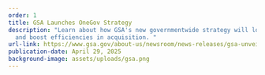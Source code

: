 ```yaml
---
order: 1
title: GSA Launches OneGov Strategy
description: "Learn about how GSA's new governmentwide strategy will lower costs
  and boost efficiencies in acquisition. "
url-link: https://www.gsa.gov/about-us/newsroom/news-releases/gsa-unveils-onegov-strategy-04292025
publication-date: April 29, 2025
background-image: assets/uploads/gsa.png
---
```

